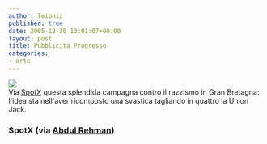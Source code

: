 ```yaml
---
author: leibniz
published: true
date: 2005-12-30 13:01:07+00:00
layout: post
title: Pubblicità Progresso
categories:
- arte
---
```


![](http://img.photobucket.com/albums/v260/abdulrehman/weblog/nusracism.jpg)  
Via [SpotX](http://spotx.blogosfere.it/2005/12/combattiamo_il_.html) questa splendida campagna contro il razzismo in Gran Bretagna: l'idea sta nell'aver ricomposto una svastica tagliando in quattro la Union Jack.

### SpotX (via [Abdul Rehman](http://www.abdulrehman.co.uk/))
